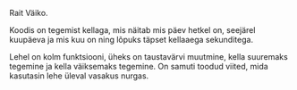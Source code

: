 Rait Väiko.

Koodis on tegemist kellaga, mis näitab mis päev hetkel on,
seejärel kuupäeva ja mis kuu on ning lõpuks täpset kellaaega sekunditega.

Lehel on kolm funktsiooni, üheks on taustavärvi muutmine, kella suuremaks tegemine ja kella väiksemaks tegemine.
On  samuti toodud viited, mida kasutasin lehe üleval vasakus nurgas.
